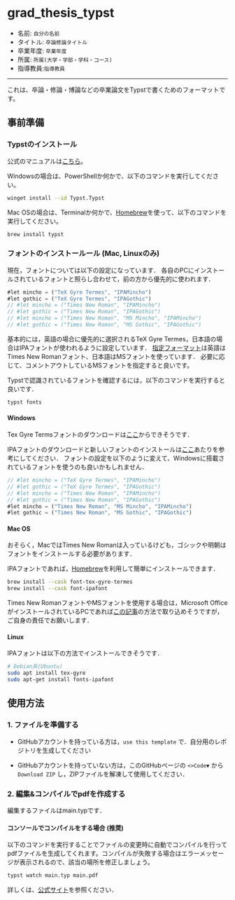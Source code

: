 # grad_thesis_typst

- 名前: `自分の名前`
- タイトル: `卒論修論タイトル`
- 卒業年度: `卒業年度`
- 所属: `所属(大学・学部・学科・コース)`
- 指導教員:`指導教員`

---

これは、卒論・修論・博論などの卒業論文をTypstで書くためのフォーマットです。

## 事前準備

### Typstのインストール

公式のマニュアルは[こちら](https://github.com/typst/typst?tab=readme-ov-file#installation)。

Windowsの場合は、PowerShellか何かで、以下のコマンドを実行してください。

```bash
winget install --id Typst.Typst
```

Mac OSの場合は、Terminalか何かで、[Homebrew](https://formulae.brew.sh/)を使って、以下のコマンドを実行してください。

```bash
brew install typst
```

### フォントのインストールール (Mac, Linuxのみ)

現在，フォントについては以下の設定になっています．
各自のPCにインストールされているフォントと照らし合わせて，前の方から優先的に使われます．

```ts
#let mincho = ("TeX Gyre Termes", "IPAMincho")
#let gothic = ("TeX Gyre Termes", "IPAGothic")
// #let mincho = ("Times New Roman", "IPAMincho")
// #let gothic = ("Times New Roman", "IPAGothic")
// #let mincho = ("Times New Roman", "MS Mincho", "IPAMincho")
// #let gothic = ("Times New Roman", "MS Gothic", "IPAGothic")
```

基本的には，英語の場合に優先的に選択されるTeX Gyre Termes，日本語の場合はIPAフォントが使われるように設定しています．
[指定フォーマット](https://www.jasnaoe.or.jp/lecture/2024aut/thesis.html?id=yoryo)は英語はTimes New Romanフォント、日本語はMSフォントを使っています．
必要に応じて、コメントアウトしているMSフォントを指定すると良いです。

Typstで認識されているフォントを確認するには，以下のコマンドを実行すると良いです．

```bash
typst fonts
```

#### Windows

Tex Gyre Termsフォントのダウンロードは[ここ](https://www.1001fonts.com/tex-gyre-termes-font.html)からできそうです．

IPAフォントのダウンロードと新しいフォントのインストールは[ここ](https://www.kisnet.or.jp/~kanou/index.php?windows/windows%E5%85%B1%E9%80%9A/IPAFont%E3%81%AE%E3%82%A4%E3%83%B3%E3%82%B9%E3%83%88%E3%83%BC%E3%83%AB)あたりを参考にしてください．
フォントの設定を以下のように変えて、Windowsに搭載されているフォントを使うのも良いかもしれません．

```ts
// #let mincho = ("TeX Gyre Termes", "IPAMincho")
// #let gothic = ("TeX Gyre Termes", "IPAGothic")
// #let mincho = ("Times New Roman", "IPAMincho")
// #let gothic = ("Times New Roman", "IPAGothic")
#let mincho = ("Times New Roman", "MS Mincho", "IPAMincho")
#let gothic = ("Times New Roman", "MS Gothic", "IPAGothic")
```

#### Mac OS

おそらく，MacではTimes New Romanは入っているけども，ゴシックや明朝はフォントをインストールする必要があります．

IPAフォントであれば，[Homebrew](https://formulae.brew.sh/)を利用して簡単にインストールできます．

```bash
brew install --cask font-tex-gyre-termes
brew install --cask font-ipafont
```

Times New RomanフォントやMSフォントを使用する場合は，Microsoft OfficeがインストールされているPCであれば[この記事](https://note.com/tomorrow311/n/ne835a8c525a9)の方法で取り込めそうですが，ご自身の責任でお願いします．

#### Linux

IPAフォントは以下の方法でインストールできそうです．

```bash
# Debian系(Ubuntu)
sudo apt install tex-gyre
sudo apt-get install fonts-ipafont
```

## 使用方法

### 1. ファイルを準備する

- GitHubアカウントを持っている方は，`use this template` で．自分用のレポジトリを生成してください

- GitHubアカウントを持っていない方は，このGitHubページの `<>Code▼` から `Download ZIP` し，ZIPファイルを解凍して使用してください．

### 2. 編集&コンパイルでpdfを作成する

編集するファイルはmain.typです．

#### コンソールでコンパイルをする場合 (推奨)

以下のコマンドを実行することでファイルの変更時に自動でコンパイルを行ってpdfファイルを生成してくれます。コンパイルが失敗する場合はエラーメッセージが表示されるので、該当の場所を修正しましょう。

```sh
typst watch main.typ main.pdf
```

詳しくは、[公式サイト](https://github.com/typst/typst?tab=readme-ov-file#usage)を参照ください．